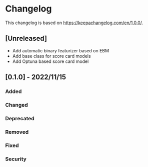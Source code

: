 # Changelog
This changelog is based on https://keepachangelog.com/en/1.0.0/.

## [Unreleased]
- Add automatic binary featurizer based on EBM
- Add base class for score card models
- Add Optuna based score card model

## [0.1.0] - 2022/11/15
### Added
### Changed
### Deprecated
### Removed
### Fixed
### Security
